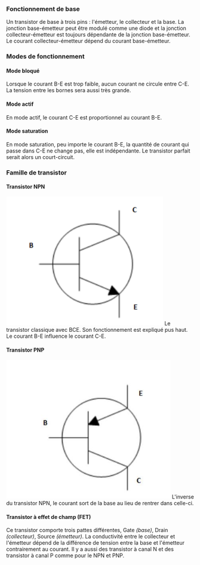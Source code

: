 ### Fonctionnement de base
Un transistor de base à trois pins : l'émetteur, le collecteur et la base. La jonction base-émetteur peut être modulé comme une diode et la jonction collecteur-émetteur est toujours dépendante de la jonction base-émetteur. Le courant collecteur-émetteur dépend du courant base-émetteur.
### Modes de fonctionnement
#### Mode bloqué
Lorsque le courant B-E est trop faible, aucun courant ne circule entre C-E. La tension entre les bornes sera aussi très grande.
#### Mode actif
En mode actif, le courant C-E est proportionnel au courant B-E. 
#### Mode saturation
En mode saturation, peu importe le courant B-E, la quantité de courant qui passe dans C-E ne change pas, elle est indépendante. Le transistor parfait serait alors un court-circuit.
### Famille de transistor
#### Transistor NPN
![Pasted image 20241114131108](Pasted%20image%2020241114131108.png)
Le transistor classique avec BCE. Son fonctionnement est expliqué pus haut. Le courant B-E influence le courant C-E.
#### Transistor PNP
![Pasted image 20241114131122](Pasted%20image%2020241114131122.png)
L'inverse du transistor NPN, le courant sort de la base au lieu de rentrer dans celle-ci.
#### Transistor à effet de champ (FET)
Ce transistor comporte trois pattes différentes, Gate *(base)*, Drain *(collecteur)*, Source *(émetteur)*. La conductivité entre le collecteur et l'émetteur dépend de la différence de tension entre la base et l'émetteur contrairement au courant. Il y a aussi des transistor à canal N et des transistor à canal P comme pour le NPN et PNP.
